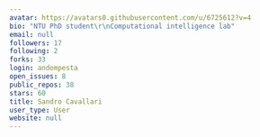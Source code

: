 ```yaml
---
avatar: https://avatars0.githubusercontent.com/u/6725612?v=4
bio: "NTU PhD student\r\nComputational intelligence lab"
email: null
followers: 17
following: 2
forks: 33
login: andompesta
open_issues: 8
public_repos: 38
stars: 60
title: Sandro Cavallari
user_type: User
website: null
---
```

